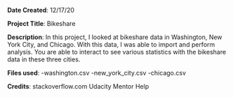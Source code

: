 **Date Created**: 12/17/20

**Project Title**: Bikeshare

**Description**: In this project, I looked at bikeshare data in Washington, New York City, and Chicago.  With this data,
I was able to import and perform analysis.  You are able to interact to see various statistics with
the bikeshare data in these three cities.

**Files used**:
-washington.csv
-new_york_city.csv
-chicago.csv

**Credits**:
stackoverflow.com
Udacity Mentor Help


